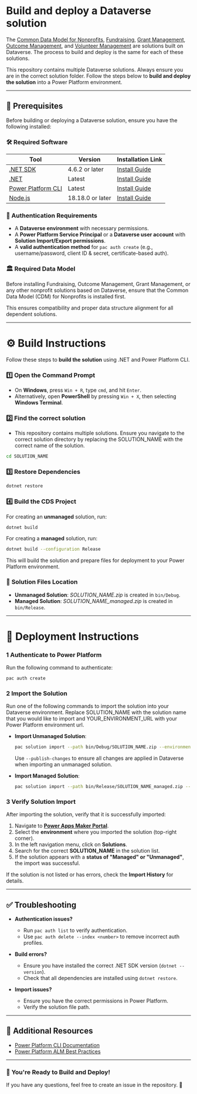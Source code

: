 # Build and deploy a Dataverse solution

The [Common Data Model for Nonprofits](../CommonDataModelforNonprofits/README.md), [Fundraising](../Fundraising/README.md), [Grant Management](../GrantManagement/README.md), [Outcome Management](../OutcomeManagement/README.md), and [Volunteer Management](../VolunteerManagement/README.md) are solutions built on Dataverse. The process to build and deploy is the same for each of these solutions. 

This repository contains multiple Dataverse solutions. Always ensure you are in the correct solution folder.
Follow the steps below to **build and deploy the solution** into a Power Platform environment.

---

## 📌 Prerequisites

Before building or deploying a Dataverse solution, ensure you have the following installed:

### 🛠 Required Software

| Tool                                                      | Version      | Installation Link                                                                                    |
| --------------------------------------------------------- | ------------ | ---------------------------------------------------------------------------------------------------- |
| [.NET SDK](https://dotnet.microsoft.com/en-us/download)   | 4.6.2 or later | [Install Guide](https://learn.microsoft.com/en-us/dotnet/core/install/windows)                              |
| [.NET ](https://dotnet.microsoft.com/en-us/download)   | Latest | [Install Guide](https://learn.microsoft.com/en-us/dotnet/core/install/windows)                              |
| [Power Platform CLI](https://aka.ms/pac)                  | Latest       | [Install Guide](https://learn.microsoft.com/en-us/power-platform/developer/howto/install-cli-net-tool?tabs=windows)         |
| [Node.js ](https://nodejs.org/en)                  | 18.18.0 or later       | [Install Guide](https://nodejs.org/en/download/)         |



### 🔑 Authentication Requirements

- A **Dataverse environment** with necessary permissions.
- A **Power Platform Service Principal** or a **Dataverse user account** with **Solution Import/Export permissions**.
- A **valid authentication method** for `pac auth create` (e.g., username/password, client ID & secret, certificate-based auth).

### 🏛 Required Data Model
Before installing Fundraising, Outcome Management, Grant Management, or any other nonprofit solutions based on Dataverse, ensure that the Common Data Model (CDM) for Nonprofits is installed first.

This ensures compatibility and proper data structure alignment for all dependent solutions.

---

# ⚙️ **Build Instructions**

Follow these steps to **build the solution** using .NET and Power Platform CLI.

### 1️⃣ **Open the Command Prompt**
- On **Windows**, press `Win + R`, type `cmd`, and hit `Enter`.
- Alternatively, open **PowerShell** by pressing `Win + X`, then selecting **Windows Terminal**.

### 2️⃣ **Find the correct solution**

- This repository contains multiple solutions. Ensure you navigate to the correct solution directory by replacing the SOLUTION_NAME with the correct name of the solution.

```sh
cd SOLUTION_NAME
```


### 3️⃣ **Restore Dependencies**

```sh
dotnet restore
```

### 4️⃣ **Build the CDS Project**

For creating an **unmanaged** solution, run:
```sh
dotnet build
```

For creating a **managed** solution, run:
```sh
dotnet build --configuration Release
```
This will build the solution and prepare files for deployment to your Power Platform environment.

### 📂 **Solution Files Location**
- **Unmanaged Solution**: *SOLUTION_NAME.zip* is created in `bin/Debug`.
- **Managed Solution**: *SOLUTION_NAME_managed.zip* is created in `bin/Release`.

---

# 🚀 **Deployment Instructions**

### 1 **Authenticate to Power Platform**

Run the following command to authenticate:

```sh
pac auth create
```

### 2 **Import the Solution**

Run one of the following commands to import the solution into your Dataverse environment. Replace SOLUTION_NAME with the solution name that you would like to import and YOUR_ENVIRONMENT_URL with your Power Platform environment url. 


- **Import Unmanaged Solution**:
  ```sh
  pac solution import --path bin/Debug/SOLUTION_NAME.zip --environment https://YOUR_ENVIRONMENT_URL --publish-changes
  ```
  Use `--publish-changes` to ensure all changes are applied in Dataverse when importing an unmanaged solution. 


- **Import Managed Solution**:
  ```sh
  pac solution import --path bin/Release/SOLUTION_NAME_managed.zip --environment https://YOUR_ENVIRONMENT_URL
  ```


### 3 **Verify Solution Import**
After importing the solution, verify that it is successfully imported:

1. Navigate to [**Power Apps Maker Portal**](https://make.powerapps.com).
2. Select the **environment** where you imported the solution (top-right corner).
3. In the left navigation menu, click on **Solutions**.
4. Search for the correct **SOLUTION_NAME** in the solution list.
5. If the solution appears with a **status of "Managed" or "Unmanaged"**, the import was successful.

If the solution is not listed or has errors, check the **Import History** for details.

---

## ✅ **Troubleshooting**

- **Authentication issues?**

  - Run `pac auth list` to verify authentication.
  - Use `pac auth delete --index <number>` to remove incorrect auth profiles.

- **Build errors?**

  - Ensure you have installed the correct .NET SDK version (`dotnet --version`).
  - Check that all dependencies are installed using `dotnet restore`.

- **Import issues?**

  - Ensure you have the correct permissions in Power Platform.
  - Verify the solution file path.

---

## 📝 **Additional Resources**

- [Power Platform CLI Documentation](https://learn.microsoft.com/en-us/power-platform/developer/cli/introduction)
- [Power Platform ALM Best Practices](https://learn.microsoft.com/en-us/power-platform/alm/devops-build-tools)

---

### 🎯 **You're Ready to Build and Deploy!**

If you have any questions, feel free to create an issue in the repository. 🚀
